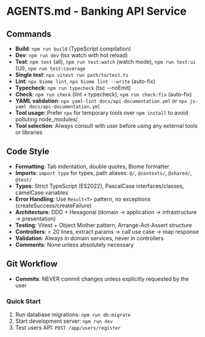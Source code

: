 # AGENTS.md - Banking API Service

## Commands
- **Build**: `npm run build` (TypeScript compilation)
- **Dev**: `npm run dev` (tsx watch with hot reload)
- **Test**: `npm test` (all), `npm run test:watch` (watch mode), `npm run test:ui` (UI), `npm run test:coverage`
- **Single test**: `npx vitest run path/to/test.ts`
- **Lint**: `npx biome lint`, `npx biome lint --write` (auto-fix)
- **Typecheck**: `npm run typecheck` (tsc --noEmit)
- **Check**: `npm run check` (lint + typecheck), `npm run check:fix` (auto-fix)
- **YAML validation**: `npx yaml-lint docs/api-documentation.yml` or `npx js-yaml docs/api-documentation.yml`
- **Tool usage**: Prefer `npx` for temporary tools over `npm install` to avoid polluting node_modules/
- **Tool selection**: Always consult with user before using any external tools or libraries

## Code Style
- **Formatting**: Tab indentation, double quotes, Biome formatter
- **Imports**: `import type` for types, path aliases: `@/`, `@contexts/`, `@shared/`, `@test/`
- **Types**: Strict TypeScript (ES2022), PascalCase interfaces/classes, camelCase variables
- **Error Handling**: Use `Result<T>` pattern, no exceptions (createSuccess/createFailure)
- **Architecture**: DDD + Hexagonal (domain → application → infrastructure → presentation)
- **Testing**: Vitest + Object Mother pattern, Arrange-Act-Assert structure
- **Controllers**: < 20 lines, extract params → call use case → map response
- **Validation**: Always in domain services, never in controllers
- **Comments**: None unless absolutely necessary

## Git Workflow
- **Commits**: NEVER commit changes unless explicitly requested by the user

### Quick Start
1. Run database migrations: `npm run db:migrate`
2. Start development server: `npm run dev`
3. Test users API: `POST /app/users/register`
